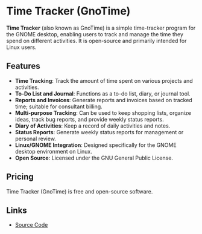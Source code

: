 # Time Tracker (GnoTime)

**Time Tracker** (also known as GnoTime) is a simple time-tracker program for the GNOME desktop, enabling users to track and manage the time they spend on different activities. It is open-source and primarily intended for Linux users.

## Features
- **Time Tracking**: Track the amount of time spent on various projects and activities.
- **To-Do List and Journal**: Functions as a to-do list, diary, or journal tool.
- **Reports and Invoices**: Generate reports and invoices based on tracked time; suitable for consultant billing.
- **Multi-purpose Tracking**: Can be used to keep shopping lists, organize ideas, track bug reports, and provide weekly status reports.
- **Diary of Activities**: Keep a record of daily activities and notes.
- **Status Reports**: Generate weekly status reports for management or personal review.
- **Linux/GNOME Integration**: Designed specifically for the GNOME desktop environment on Linux.
- **Open Source**: Licensed under the GNU General Public License.

## Pricing
Time Tracker (GnoTime) is free and open-source software.

## Links
- [Source Code](https://github.com/linas/gnotime)